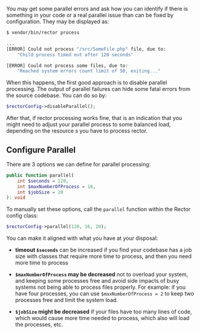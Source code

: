 You may get some parallel errors and ask how you can identify if there is something in your code or a real parallel issue than can be fixed by configuration. They may be displayed as:

```bash
$ vendor/bin/rector process

...
[ERROR] Could not process "/src/SomeFile.php" file, due to:
    "Child process timed out after 120 seconds"

[ERROR] Could not process some files, due to:
    "Reached system errors count limit of 50, exiting..."
```

When this happens, the first good approach is to disable parallel processing. The output of parallel failures can hide some fatal errors from the source codebase. You can do so by:

```php
$rectorConfig->disableParallel();
```

After that, if rector processing works fine, that is an indication that you might need to adjust your parallel process to some balanced load, depending on the resource
s you have to process rector.

## Configure Parallel

There are 3 options we can define for parallel processing:
```php
public function parallel(
    int $seconds = 120,
    int $maxNumberOfProcess = 16,
    int $jobSize = 20
): void
```

To manually set these options, call the `parallel` function within the Rector config class:
```php
$rectorConfig->parallel(120, 16, 20);
```

You can make it aligned with what you have at your disposal:

- **timeout `$seconds`** can be increased if you find your codebase has a job size with classes that require more time to process, and then you need more time to process


- **`$maxNumberOfProcess` may be decreased** not to overload your system, and keeping some processes free and avoid side impacts of busy systems not being able to process files properly. For example: if you have four processes, you can use `$maxNumberOfProcess = 2` to keep two processes free and limit the system load.

- **`$jobSize` might be decreased** if your files have too many lines of code, which would cause more time needed to process, which also will load the processes, etc.
